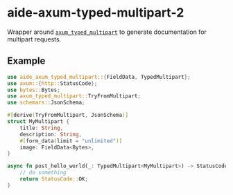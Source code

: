 # aide-axum-typed-multipart-2

Wrapper around [`axum_typed_multipart`](https://docs.rs/axum_typed_multipart/0.11.0/axum_typed_multipart/)
to generate documentation for multipart requests.

## Example

```rust
use aide_axum_typed_multipart::{FieldData, TypedMultipart};
use axum::{http::StatusCode};
use bytes::Bytes;
use axum_typed_multipart::TryFromMultipart;
use schemars::JsonSchema;

#[derive(TryFromMultipart, JsonSchema)]
struct MyMultipart {
    title: String,
    description: String,
    #[form_data(limit = "unlimited")]
    image: FieldData<Bytes>,
}

async fn post_hello_world(_: TypedMultipart<MyMultipart>) -> StatusCode {
    // do something
    return StatusCode::OK;
}
```